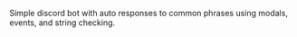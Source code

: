Simple discord bot with auto responses to common phrases using modals, events, and string checking.
